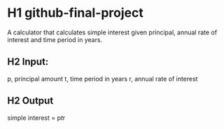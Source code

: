 # H1 github-final-project
A calculator that calculates simple interest given principal, annual rate of interest and time period in years.
## H2 Input:
   p, principal amount
   t, time period in years
   r, annual rate of interest
## H2 Output
   simple interest = p*t*r
